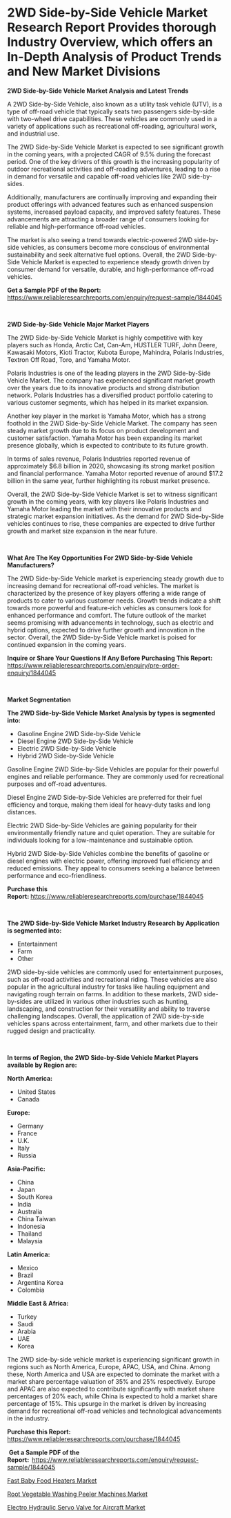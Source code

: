<p><h1>2WD Side-by-Side Vehicle Market Research Report Provides thorough Industry Overview, which offers an In-Depth Analysis of Product Trends and New Market Divisions</h1></p><p><strong>2WD Side-by-Side Vehicle Market Analysis and Latest Trends</strong></p>
<p><p>A 2WD Side-by-Side Vehicle, also known as a utility task vehicle (UTV), is a type of off-road vehicle that typically seats two passengers side-by-side with two-wheel drive capabilities. These vehicles are commonly used in a variety of applications such as recreational off-roading, agricultural work, and industrial use.</p><p>The 2WD Side-by-Side Vehicle Market is expected to see significant growth in the coming years, with a projected CAGR of 9.5% during the forecast period. One of the key drivers of this growth is the increasing popularity of outdoor recreational activities and off-roading adventures, leading to a rise in demand for versatile and capable off-road vehicles like 2WD side-by-sides.</p><p>Additionally, manufacturers are continually improving and expanding their product offerings with advanced features such as enhanced suspension systems, increased payload capacity, and improved safety features. These advancements are attracting a broader range of consumers looking for reliable and high-performance off-road vehicles.</p><p>The market is also seeing a trend towards electric-powered 2WD side-by-side vehicles, as consumers become more conscious of environmental sustainability and seek alternative fuel options. Overall, the 2WD Side-by-Side Vehicle Market is expected to experience steady growth driven by consumer demand for versatile, durable, and high-performance off-road vehicles.</p></p>
<p><strong>Get a Sample PDF of the Report:&nbsp;</strong> <a href="https://www.reliableresearchreports.com/enquiry/request-sample/1844045">https://www.reliableresearchreports.com/enquiry/request-sample/1844045</a></p>
<p>&nbsp;</p>
<p><strong>2WD Side-by-Side Vehicle Major Market Players</strong></p>
<p><p>The 2WD Side-by-Side Vehicle Market is highly competitive with key players such as Honda, Arctic Cat, Can-Am, HUSTLER TURF, John Deere, Kawasaki Motors, Kioti Tractor, Kubota Europe, Mahindra, Polaris Industries, Textron Off Road, Toro, and Yamaha Motor.</p><p>Polaris Industries is one of the leading players in the 2WD Side-by-Side Vehicle Market. The company has experienced significant market growth over the years due to its innovative products and strong distribution network. Polaris Industries has a diversified product portfolio catering to various customer segments, which has helped in its market expansion.</p><p>Another key player in the market is Yamaha Motor, which has a strong foothold in the 2WD Side-by-Side Vehicle Market. The company has seen steady market growth due to its focus on product development and customer satisfaction. Yamaha Motor has been expanding its market presence globally, which is expected to contribute to its future growth.</p><p>In terms of sales revenue, Polaris Industries reported revenue of approximately $6.8 billion in 2020, showcasing its strong market position and financial performance. Yamaha Motor reported revenue of around $17.2 billion in the same year, further highlighting its robust market presence.</p><p>Overall, the 2WD Side-by-Side Vehicle Market is set to witness significant growth in the coming years, with key players like Polaris Industries and Yamaha Motor leading the market with their innovative products and strategic market expansion initiatives. As the demand for 2WD Side-by-Side vehicles continues to rise, these companies are expected to drive further growth and market size expansion in the near future.</p></p>
<p>&nbsp;</p>
<p><strong>What Are The Key Opportunities For 2WD Side-by-Side Vehicle Manufacturers?</strong></p>
<p><p>The 2WD Side-by-Side Vehicle market is experiencing steady growth due to increasing demand for recreational off-road vehicles. The market is characterized by the presence of key players offering a wide range of products to cater to various customer needs. Growth trends indicate a shift towards more powerful and feature-rich vehicles as consumers look for enhanced performance and comfort. The future outlook of the market seems promising with advancements in technology, such as electric and hybrid options, expected to drive further growth and innovation in the sector. Overall, the 2WD Side-by-Side Vehicle market is poised for continued expansion in the coming years.</p></p>
<p><strong>Inquire or Share Your Questions If Any Before Purchasing This Report:</strong> <a href="https://www.reliableresearchreports.com/enquiry/pre-order-enquiry/1844045">https://www.reliableresearchreports.com/enquiry/pre-order-enquiry/1844045</a></p>
<p>&nbsp;</p>
<p><strong>Market Segmentation</strong></p>
<p><strong>The 2WD Side-by-Side Vehicle Market Analysis by types is segmented into:</strong></p>
<p><ul><li>Gasoline Engine 2WD Side-by-Side Vehicle</li><li>Diesel Engine 2WD Side-by-Side Vehicle</li><li>Electric 2WD Side-by-Side Vehicle</li><li>Hybrid 2WD Side-by-Side Vehicle</li></ul></p>
<p><p>Gasoline Engine 2WD Side-by-Side Vehicles are popular for their powerful engines and reliable performance. They are commonly used for recreational purposes and off-road adventures. </p><p>Diesel Engine 2WD Side-by-Side Vehicles are preferred for their fuel efficiency and torque, making them ideal for heavy-duty tasks and long distances. </p><p>Electric 2WD Side-by-Side Vehicles are gaining popularity for their environmentally friendly nature and quiet operation. They are suitable for individuals looking for a low-maintenance and sustainable option. </p><p>Hybrid 2WD Side-by-Side Vehicles combine the benefits of gasoline or diesel engines with electric power, offering improved fuel efficiency and reduced emissions. They appeal to consumers seeking a balance between performance and eco-friendliness.</p></p>
<p><strong>Purchase this Report:&nbsp;</strong><a href="https://www.reliableresearchreports.com/purchase/1844045">https://www.reliableresearchreports.com/purchase/1844045</a></p>
<p>&nbsp;</p>
<p><strong>The 2WD Side-by-Side Vehicle Market Industry Research by Application is segmented into:</strong></p>
<p><ul><li>Entertainment</li><li>Farm</li><li>Other</li></ul></p>
<p><p>2WD side-by-side vehicles are commonly used for entertainment purposes, such as off-road activities and recreational riding. These vehicles are also popular in the agricultural industry for tasks like hauling equipment and navigating rough terrain on farms. In addition to these markets, 2WD side-by-sides are utilized in various other industries such as hunting, landscaping, and construction for their versatility and ability to traverse challenging landscapes. Overall, the application of 2WD side-by-side vehicles spans across entertainment, farm, and other markets due to their rugged design and practicality.</p></p>
<p>&nbsp;</p>
<p><strong>In terms of Region, the 2WD Side-by-Side Vehicle Market Players available by Region are:</strong></p>
<p>
    <p> <strong> North America: </strong>
        <ul>
            <li>United States</li>
            <li>Canada</li>
        </ul>
        </p> 
    <p> <strong> Europe: </strong>
        <ul>
            <li>Germany</li>
            <li>France</li>
            <li>U.K.</li>
            <li>Italy</li>
            <li>Russia</li>
        </ul>
        </p> 
    <p> <strong> Asia-Pacific: </strong>
        <ul>
            <li>China</li>
            <li>Japan</li>
            <li>South Korea</li>
            <li>India</li>
            <li>Australia</li>
            <li>China Taiwan</li>
            <li>Indonesia</li>
            <li>Thailand</li>
            <li>Malaysia</li>
        </ul>
        </p> 
    <p> <strong> Latin America: </strong>
        <ul>
            <li>Mexico</li>
            <li>Brazil</li>
            <li>Argentina Korea</li>
            <li>Colombia</li>
        </ul>
        </p> 
    <p> <strong> Middle East & Africa: </strong>
        <ul>
            <li>Turkey</li>
            <li>Saudi</li>
            <li>Arabia</li>
            <li>UAE</li>
            <li>Korea</li>
        </ul>
    </p>
    </p>
<p><p>The 2WD side-by-side vehicle market is experiencing significant growth in regions such as North America, Europe, APAC, USA, and China. Among these, North America and USA are expected to dominate the market with a market share percentage valuation of 35% and 25% respectively. Europe and APAC are also expected to contribute significantly with market share percentages of 20% each, while China is expected to hold a market share percentage of 15%. This upsurge in the market is driven by increasing demand for recreational off-road vehicles and technological advancements in the industry.</p></p>
<p><strong>Purchase this Report: </strong><a href="https://www.reliableresearchreports.com/purchase/1844045">https://www.reliableresearchreports.com/purchase/1844045</a></p>
<p>&nbsp;<strong>Get a Sample PDF of the Report:&nbsp;&nbsp;</strong><a href="https://www.reliableresearchreports.com/enquiry/request-sample/1844045">https://www.reliableresearchreports.com/enquiry/request-sample/1844045</a></p>
<p><strong></strong></p>
<p><p><a href="https://view.publitas.com/reportprime-1/fast-baby-food-heaters-market-research-report-forecasted-for-period-from-2023-2030-by-market-type-market-application-and-region/">Fast Baby Food Heaters Market</a></p><p><a href="https://view.publitas.com/reportprime-1/root-vegetable-washing-peeler-machines-market-analysis-examines-its-scope-on-growth-opportunities-and-forecasted-trends-spanning-from-2023-to-2030/">Root Vegetable Washing Peeler Machines Market</a></p><p><a href="https://view.publitas.com/reportprime-1/electro-hydraulic-servo-valve-for-aircraft-market-research-report-the-key-to-successful-business-strategy-forecasted-for-period-from-2023-2030/">Electro Hydraulic Servo Valve for Aircraft Market</a></p></p>